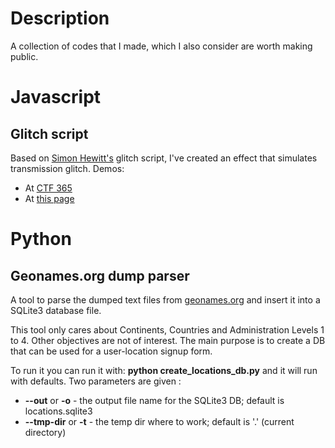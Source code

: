 Description
===========

A collection of codes that I made, which I also consider are worth making public.

Javascript
==========
Glitch script
-------------
Based on [Simon Hewitt's](http://sjhewitt.co.uk/2012/07/javascript-glitch-effect-glitch-js/ "Simon Hewitt's") glitch script, I've created an effect that simulates transmission glitch.
Demos:
* At [CTF 365](http://ctf365.com/ "CTF365")
* At [this page](http://93.114.42.133/~sandu/glitch_test/ "Glitch test page")

Python
==========
Geonames.org dump parser
------------------------
A tool to parse the dumped text files from [geonames.org](http://download.geonames.org/export/dump/ "geonames.org") and insert it into a SQLite3 database file.

This tool only cares about Continents, Countries and Administration Levels 1 to 4. Other objectives are not of interest. The main purpose is to create a DB that can be used for a user-location signup form.

To run it you can run it with: **python create_locations_db.py** and it will run with defaults.
Two parameters are given :
* **--out** or **-o** - the output file name for the SQLite3 DB; default is locations.sqlite3
* **--tmp-dir** or **-t** - the temp dir where to work; default is '.' (current directory)


